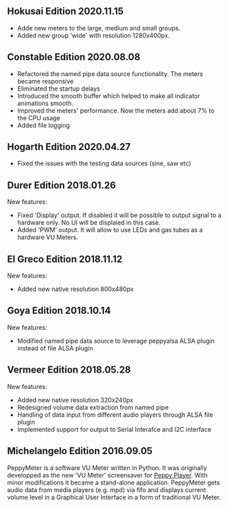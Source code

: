 ## Hokusai Edition 2020.11.15

* Adde new meters to the large, medium and small groups.
* Added new group 'wide' with resolution 1280x400px.

## Constable Edition 2020.08.08

* Refactored the named pipe data source functionality. The meters became responsive
* Eliminated the startup delays
* Introduced the smooth buffer which helped to make all indicator animations smooth.
* Improved the meters' performance. Now the meters add about 7% to the CPU usage
* Added file logging

## Hogarth Edition 2020.04.27

* Fixed the issues with the testing data sources (sine, saw etc)

## Durer Edition 2018.01.26

New features:
* Fixed 'Display' output. If disabled it will be possible to output signal to a hardware only. No UI will be displaied in this case.
* Added 'PWM' output. It will allow to use LEDs and gas tubes as a hardware VU Meters.

## El Greco Edition 2018.11.12

New features:
* Added new native resolution 800x480px

## Goya Edition 2018.10.14

New features:
* Modified named pipe data source to leverage peppyalsa ALSA plugin instead of file ALSA plugin

## Vermeer Edition 2018.05.28

New features:
* Added new native resolution 320x240px
* Redesigned volume data extraction from named pipe
* Handling of data input from different audio players through ALSA file plugin
* Implemented support for output to Serial Interafce and I2C interface

## Michelangelo Edition 2016.09.05

PeppyMeter is a software VU Meter written in Python. It was originally developped as the new 'VU Meter' screensaver for [Peppy Player](https://github.com/project-owner/Peppy.doc/wiki). With minor modifications it became a stand-alone application.
PeppyMeter gets audio data from media players (e.g. mpd) via fifo and displays current volume level in a Graphical User Interface
 in a form of traditional VU Meter.
